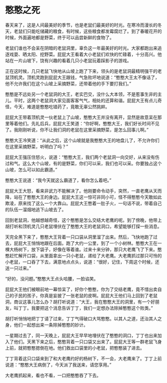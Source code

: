 # 憨憨之死

春天来了，这是人间最美好的季节，也是老鼠们最美好的时光。在寒冷而漫长的冬天，老鼠们只能吃储藏的粮食，有时候，这些粮食都发霉腐烂了。到了春暖花开的时候，外面遍地都是野菜，终于可以品尝新鲜的食物了。

老鼠们谁也不会呆在阴暗的老鼠洞里，辜负这一年最美好的时光。大家都跑出来追逐戏耍、晒太阳、挖野菜。屁屁大王看着大小老鼠们欢快的忙碌着，十分高兴。他站在一片山坡下，饶有兴趣的看着几只小老鼠玩着踩影子的游戏。

正在这时候，几只老鼠飞快地从山坡上跑了下来，领头的是老鼠洞最精明强干的老鼠顶机灵。顶机灵跑到屁屁大王跟钱，气急败坏地说道：“憨憨大王太不像话了，他不允许我们在这个山坡上采摘野菜，还带着他的手下要打我们。”

憨憨是不远处另一个老鼠洞的大王，老实巴交，没什么大本领，不是惹事生非的主儿。平时，这两个老鼠洞大家见面客客气气，相处的还算和谐。屁屁大王有点儿奇怪，今天，难道是憨憨吃错药了，竟敢无辜公然挑衅。

屁屁大王带着顶机灵一伙老鼠上了山坡，憨憨大王并没有离开，显然是故意呆在那里等着他们。先礼后兵，屁屁大王笑道：“你好啊，憨憨大王，我们好长时间不见了。我刚刚听说，你不让我们洞的老鼠在这里采摘野菜，是怎么回事儿啊。”

憨憨大王冷笑道：“从此之后，这个山坡就是我憨憨大王的地盘儿了，不允许你们在这里采摘野菜，听明白了吗？”

屁屁大王强压住怒火，说道：“憨憨大王，我们两个老鼠洞一向交好，从来没有伤过和气。这么大个山坡，有的是野菜，你们可以采，我们也可以采。你要独占这个山坡，怎么可以如此霸道。”

憨憨大王说道：“我今天就这么霸道了，看你怎么着吧。”

屁屁大王大怒，看来非武力不能解决了。他刚要命令动手，突然，一直老鹰从天而降，站在了憨憨大王的身边。屁屁大王这一惊可非同小可，怪不得憨憨今天敢如此欺凌，原来找了这么一个大靠山。屁屁大王憋着一肚子火，一句话不说，带着自己的队伍一溜烟地逃下山坡去了。

回到老鼠洞，他越想越奇怪，这个憨憨是怎么交结大老鹰的呢。到了傍晚，他带上胡打听和顶机灵几只老鼠埋伏在了憨憨大王的老鼠洞口，希望能够打探一些消息。

天完全黑下来了，憨憨大王背着一只口袋从洞里溜了出来。然后，飞快地跑了过去，屁屁大王悄悄地跟在后面。跑了大约一公里，到了一个小树林。憨憨大王在一棵大杨树下，放下袋子，好像在等着谁。过来十来分钟，那只大老鹰飞了下来。憨憨赶忙解开口袋，从里面拿出一只小老鼠，递给了大老鹰。大老鹰抓过那只可怜的小老鼠，一口吞了下去，满意地点点头，说道：“很好，记住，下周这个时候，还送一只过来。”

“好的，没问题。”憨憨大王点头哈腰，一脸谄笑。

屁屁大王他们被眼前地一幕惊呆了，好你个憨憨，你为了交结老鹰，竟不惜出卖自己的子民的孩子，你真是妄披了一张老鼠的皮啊。屁屁大王他们马上回到了老鼠洞，商议这事儿怎么办？胡打听说道：“大王，我在憨憨大王的洞里，有一个好朋友，叫丁丁。我要把这个消息告诉丁丁，我们一定想办法除掉憨憨这个败类。”

胡打听悄悄地把丁丁请了过来，丁丁气得破口大骂憨憨。以其人之道，还治其人之身，他们一起想出来一条除掉憨憨的妙计。

一星期过去了，同一天晚上，屁屁大王早早地埋伏在了憨憨的洞口，丁丁也出来加入了他们。天黑下来之后，憨憨背着一只口袋又出来了。屁屁大王等一群老鼠飞身上前，就把憨憨摁倒在地。他们救出口袋里的小老鼠，把憨憨装了进去。

丁丁背着这只口袋来到了和大老鹰约好的杨树下，不一会，大老鹰来了。丁丁上前说道：“憨憨大王病倒了，今天派了我送来，请您享用。”

大老鹰抓起来，看也不看，一口把憨憨吞了下去。
